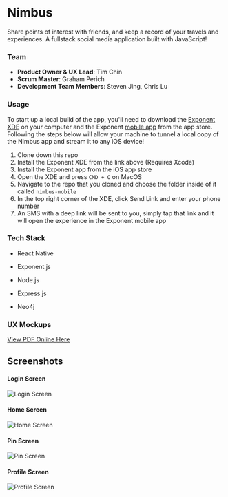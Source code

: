 # Nimbus

Share points of interest with friends, and keep a record of your travels and experiences. A fullstack social media application built with JavaScript!

### Team

  - __Product Owner & UX Lead__: Tim Chin
  - __Scrum Master__: Graham Perich
  - __Development Team Members__: Steven Jing, Chris Lu

### Usage

To start up a local build of the app, you'll need to download the [Exponent XDE](https://docs.getexponent.com/versions/v12.0.0/introduction/installation.html) on your computer and the Exponent [mobile app](https://itunes.apple.com/app/apple-store/id982107779?pt=17102800&ct=www&mt=8) from the app store. Following the steps below will allow your machine to tunnel a local copy of the Nimbus app and stream it to any iOS device! 

1. Clone down this repo
2. Install the Exponent XDE from the link above (Requires Xcode)
3. Install the Exponent app from the iOS app store
3. Open the XDE and press `CMD + O` on MacOS
4. Navigate to the repo that you cloned and choose the folder inside of it called `nimbus-mobile`
5. In the top right corner of the XDE, click Send Link and enter your phone number
6. An SMS with a deep link will be sent to you, simply tap that link and it will open the experience in the Exponent mobile app

### Tech Stack

- React Native

- Exponent.js

- Node.js 

- Express.js

- Neo4j 

### UX Mockups

[View PDF Online Here](https://www.docdroid.net/Euhm5eK/nimbus.pdf.html)

## Screenshots

#### Login Screen
<img src="http://i.imgur.com/ZIJnY54.png" alt="Login Screen" style="max-width: 400px;"/>

#### Home Screen

<img src="http://i.imgur.com/H5lcCMx.jpg" alt="Home Screen" style="max-width: 400px;"/>

#### Pin Screen

<img src="http://i.imgur.com/kQiycYu.jpg" alt="Pin Screen" style="max-width: 400px;"/>

#### Profile Screen

<img src="http://i.imgur.com/CEOCPjp.jpg" alt="Profile Screen" style="max-width: 400px;"/>






